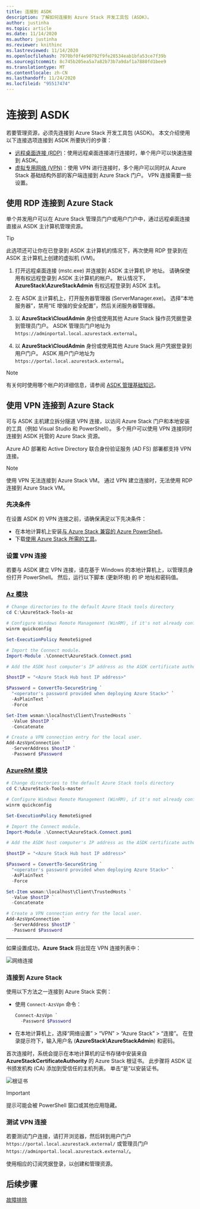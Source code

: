 ```yaml
---
title: 连接到 ASDK
description: 了解如何连接到 Azure Stack 开发工具包 (ASDK)。
author: justinha
ms.topic: article
ms.date: 11/14/2020
ms.author: justinha
ms.reviewer: knithinc
ms.lastreviewed: 11/14/2020
ms.openlocfilehash: 7970bf0f4e90792f9fe28534eab1bfa53ce7f39b
ms.sourcegitcommit: 8c745b205ea5a7a82b73b7a9daf1a7880fd1bee9
ms.translationtype: MT
ms.contentlocale: zh-CN
ms.lasthandoff: 11/24/2020
ms.locfileid: "95517474"
---
```

# <a name="connect-to-the-asdk"></a>连接到 ASDK

若要管理资源，必须先连接到 Azure Stack 开发工具包 (ASDK)。 本文介绍使用以下连接选项连接到 ASDK 所要执行的步骤：

* [远程桌面连接 (RDP)](#connect-with-rdp)：使用远程桌面连接进行连接时，单个用户可以快速连接到 ASDK。
* [虚拟专用网络 (VPN)](#connect-with-vpn)：使用 VPN 进行连接时，多个用户可以同时从 Azure Stack 基础结构外部的客户端连接到 Azure Stack 门户。 VPN 连接需要一些设置。

<a name="connect-with-rdp"></a>
## <a name="connect-to-azure-stack-using-rdp"></a>使用 RDP 连接到 Azure Stack

单个并发用户可以在 Azure Stack 管理员门户或用户门户中，通过远程桌面连接直接从 ASDK 主计算机管理资源。

> [!TIP]
> 此选项还可让你在已登录到 ASDK 主计算机的情况下，再次使用 RDP 登录到在 ASDK 主计算机上创建的虚拟机 (VM)。

1. 打开远程桌面连接 (mstc.exe) 并连接到 ASDK 主计算机 IP 地址。 请确保使用有权远程登录到 ASDK 主计算机的帐户。 默认情况下，**AzureStack\AzureStackAdmin** 有权远程登录到 ASDK 主机。  

2. 在 ASDK 主计算机上，打开服务器管理器 (ServerManager.exe)。 选择“本地服务器”，禁用“IE 增强的安全配置”，然后关闭服务器管理器。 

3. 以 **AzureStack\CloudAdmin** 身份或使用其他 Azure Stack 操作员凭据登录到管理员门户。 ASDK 管理员门户地址为 `https://adminportal.local.azurestack.external`。

4. 以 **AzureStack\CloudAdmin** 身份或使用其他 Azure Stack 用户凭据登录到用户门户。 ASDK 用户门户地址为 `https://portal.local.azurestack.external`。

> [!NOTE]
> 有关何时使用哪个帐户的详细信息，请参阅 [ASDK 管理基础知识](asdk-admin-basics.md#what-account-should-i-use)。

<a name="connect-with-vpn"></a>
## <a name="connect-to-azure-stack-using-vpn"></a>使用 VPN 连接到 Azure Stack

可与 ASDK 主机建立拆分隧道 VPN 连接，以访问 Azure Stack 门户和本地安装的工具（例如 Visual Studio 和 PowerShell）。 多个用户可以使用 VPN 连接同时连接到 ASDK 托管的 Azure Stack 资源。

Azure AD 部署和 Active Directory 联合身份验证服务 (AD FS) 部署都支持 VPN 连接。

> [!NOTE]
> 使用 VPN 无法连接到 Azure Stack VM。 通过 VPN 建立连接时，无法使用 RDP 连接到 Azure Stack VM。

### <a name="prerequisites"></a>先决条件
在设置 ASDK 的 VPN 连接之前，请确保满足以下先决条件：

- 在本地计算机上安装[与 Azure Stack 兼容的 Azure PowerShell](asdk-post-deploy.md#install-azure-stack-powershell)。  
- 下载[使用 Azure Stack 所需的工具](asdk-post-deploy.md#download-the-azure-stack-tools)。

### <a name="set-up-vpn-connectivity"></a>设置 VPN 连接

若要与 ASDK 建立 VPN 连接，请在基于 Windows 的本地计算机上，以管理员身份打开 PowerShell。 然后，运行以下脚本 (更新环境) 的 IP 地址和密码值。

### <a name="az-modules"></a>[Az 模块](#tab/az)

```powershell
# Change directories to the default Azure Stack tools directory
cd C:\AzureStack-Tools-az

# Configure Windows Remote Management (WinRM), if it's not already configured.
winrm quickconfig  

Set-ExecutionPolicy RemoteSigned

# Import the Connect module.
Import-Module .\Connect\AzureStack.Connect.psm1

# Add the ASDK host computer's IP address as the ASDK certificate authority (CA) to the list of trusted hosts. Make sure you update the IP address and password values for your environment.

$hostIP = "<Azure Stack Hub host IP address>"

$Password = ConvertTo-SecureString `
  "<operator's password provided when deploying Azure Stack>" `
  -AsPlainText `
  -Force

Set-Item wsman:\localhost\Client\TrustedHosts `
  -Value $hostIP `
  -Concatenate

# Create a VPN connection entry for the local user.
Add-AzsVpnConnection `
  -ServerAddress $hostIP `
  -Password $Password

```

### <a name="azurerm-modules"></a>[AzureRM 模块](#tab/azurerm)

```powershell
# Change directories to the default Azure Stack tools directory
cd C:\AzureStack-Tools-master

# Configure Windows Remote Management (WinRM), if it's not already configured.
winrm quickconfig  

Set-ExecutionPolicy RemoteSigned

# Import the Connect module.
Import-Module .\Connect\AzureStack.Connect.psm1

# Add the ASDK host computer's IP address as the ASDK certificate authority (CA) to the list of trusted hosts. Make sure you update the IP address and password values for your environment.

$hostIP = "<Azure Stack Hub host IP address>"

$Password = ConvertTo-SecureString `
  "<operator's password provided when deploying Azure Stack>" `
  -AsPlainText `
  -Force

Set-Item wsman:\localhost\Client\TrustedHosts `
  -Value $hostIP `
  -Concatenate

# Create a VPN connection entry for the local user.
Add-AzsVpnConnection `
  -ServerAddress $hostIP `
  -Password $Password

```
---
如果设置成功，**Azure Stack** 将出现在 VPN 连接列表中：

![网络连接](media/asdk-connect/vpn.png)  

### <a name="connect-to-azure-stack"></a>连接到 Azure Stack

  使用以下方法之一连接到 Azure Stack 实例：  

  * 使用 `Connect-AzsVpn` 命令：
      
    ```powershell
    Connect-AzsVpn `
      -Password $Password
    ```

  * 在本地计算机上，选择“网络设置” > “VPN” > “Azure Stack” > “连接”。 在登录提示符下，输入用户名 (**AzureStack\AzureStackAdmin**) 和密码。

首次连接时，系统会提示在本地计算机的证书存储中安装来自 **AzureStackCertificateAuthority** 的 Azure Stack 根证书。 此步骤将 ASDK 证书颁发机构 (CA) 添加到受信任的主机列表。 单击“是”以安装证书。

![根证书](media/asdk-connect/cert.png)  
  
  > [!IMPORTANT]
  > 提示可能会被 PowerShell 窗口或其他应用隐藏。

### <a name="test-vpn-connectivity"></a>测试 VPN 连接

若要测试门户连接，请打开浏览器，然后转到用户门户 `https://portal.local.azurestack.external/` 或管理员门户 `https://adminportal.local.azurestack.external/`。

使用相应的订阅凭据登录，以创建和管理资源。  

## <a name="next-steps"></a>后续步骤

[故障排除](asdk-troubleshooting.md)
